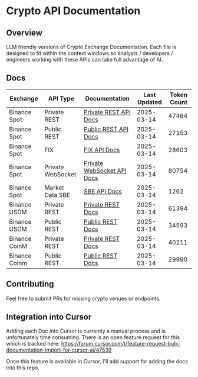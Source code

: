 # Crypto API Documentation

## Overview

LLM friendly versions of Crypto Exchange Documentation. Each file is designed to fit within the context windows so analysts / developers / engineers working with these APIs can take full advantage of AI.

## Docs

| Exchange | API Type | Documentation | Last Updated | Token Count |
|----------|----------|---------------|-------------|-------------|
| Binance Spot | Private REST | [Private REST API Docs](docs/binance/spot/private_rest_api.md) | 2025-03-14 | 47464 |
| Binance Spot | Public REST | [Public REST API Docs](docs/binance/spot/public_rest_api.md) | 2025-03-14 | 27153 |
| Binance Spot | FIX | [FIX API Docs](docs/binance/spot/fix_api.md) | 2025-03-14 | 28603 |
| Binance Spot | Private WebSocket | [Private WebSocket API Docs](docs/binance/spot/private_websocket_api.md) | 2025-03-14 | 80754 |
| Binance Spot | Market Data SBE | [SBE API Docs](docs/binance/spot/market_data_sbe_api.md) | 2025-03-14 | 1262 |
| Binance USDM | Private REST | [Private REST Docs](docs/binance/usdm/private_rest_api.md) | 2025-03-14 | 61394 |
| Binance USDM | Public REST | [Public REST Docs](docs/binance/usdm/public_rest_api.md) | 2025-03-14 | 34593 |
| Binance CoinM | Private REST | [Private REST Docs](docs/binance/coinm/private_rest_api.md) | 2025-03-14 | 40211 |
| Binance Coinm | Public REST | [Public REST Docs](docs/binance/coinm/public_rest_api.md) | 2025-03-14 | 29990 |

## Contributing

Feel free to submit PRs for missing crypto venues or endpoints.

## Integration into Cursor

Adding each Doc into Cursor is currently a manual process and is unfortunately time consuming. There is an open feature request for this which 
is tracked here: https://forum.cursor.com/t/feature-request-bulk-documentation-import-for-cursor-ai/47539

Once this feature is available in Cursor, I'll add support for adding the docs into this repo.